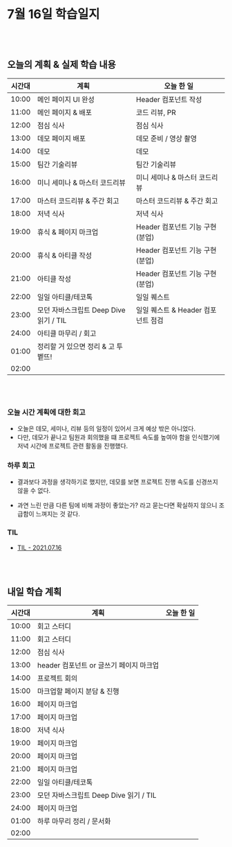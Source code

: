 # 7월 16일 학습일지

<br/>
<br/>

## 오늘의 계획 & 실제 학습 내용

| 시간대 | 계획                                   | 오늘 한 일                         |
| ------ | -------------------------------------- | ---------------------------------- |
| 10:00  | 메인 페이지 UI 완성                    | Header 컴포넌트 작성               |
| 11:00  | 메인 페이지 & 배포                     | 코드 리뷰, PR                      |
| 12:00  | 점심 식사                              | 점심 식사                          |
| 13:00  | 데모 페이지 배포                       | 데모 준비 / 영상 촬영              |
| 14:00  | 데모                                   | 데모                               |
| 15:00  | 팀간 기술리뷰                          | 팀간 기술리뷰                      |
| 16:00  | 미니 세미나 & 마스터 코드리뷰          | 미니 세미나 & 마스터 코드리뷰      |
| 17:00  | 마스터 코드리뷰 & 주간 회고            | 마스터 코드리뷰 & 주간 회고        |
| 18:00  | 저녁 식사                              | 저녁 식사                          |
| 19:00  | 휴식 & 페이지 마크업                   | Header 컴포넌트 기능 구현(분업)    |
| 20:00  | 휴식 & 아티클 작성                     | Header 컴포넌트 기능 구현(분업)    |
| 21:00  | 아티클 작성                            | Header 컴포넌트 기능 구현(분업)    |
| 22:00  | 일일 아티클/테코톡                     | 일일 퀘스트                        |
| 23:00  | 모던 자바스크립트 Deep Dive 읽기 / TIL | 일일 퀘스트 & Header 컴포넌트 점검 |
| 24:00  | 아티클 마무리 / 회고                   |                                    |
| 01:00  | 정리할 거 있으면 정리 & 고 투 벹뜨!    |                                    |
| 02:00  |                                        |                                    |

<br/>
<br/>

### 오늘 시간 계획에 대한 회고

- 오늘은 데모, 세미나, 리뷰 등의 일정이 있어서 크게 예상 밖은 아니었다.
- 다만, 데모가 끝나고 팀원과 회의했을 떄 프로젝트 속도를 높여야 함을 인식했기에 저녁 시간에 프로젝트 관련 활동을 진행했다.

### 하루 회고

- 결과보다 과정을 생각하기로 했지만, 데모를 보면 프로젝트 진행 속도를 신경쓰지 않을 수 없다.

- 과연 느린 만큼 다른 팀에 비해 과정이 좋았는가? 라고 묻는다면 확실하지 않으니 조급함이 느껴지는 것 같다.

### TIL

- [TIL - 2021.07.16](https://velog.io/@jjuny546/TIL-2021.07.16)

<br/>
<br/>

## 내일 학습 계획

| 시간대 | 계획                                    | 오늘 한 일 |
| ------ | --------------------------------------- | ---------- |
| 10:00  | 회고 스터디                             |            |
| 11:00  | 회고 스터디                             |            |
| 12:00  | 점심 식사                               |            |
| 13:00  | header 컴포넌트 or 글쓰기 페이지 마크업 |            |
| 14:00  | 프로젝트 회의                           |            |
| 15:00  | 마크업할 페이지 분담 & 진행             |            |
| 16:00  | 페이지 마크업                           |            |
| 17:00  | 페이지 마크업                           |            |
| 18:00  | 저녁 식사                               |            |
| 19:00  | 페이지 마크업                           |            |
| 20:00  | 페이지 마크업                           |            |
| 21:00  | 페이지 마크업                           |            |
| 22:00  | 일일 아티클/테코톡                      |            |
| 23:00  | 모던 자바스크립트 Deep Dive 읽기 / TIL  |            |
| 24:00  | 페이지 마크업                           |            |
| 01:00  | 하루 마무리 정리 / 문서화               |            |
| 02:00  |                                         |            |
